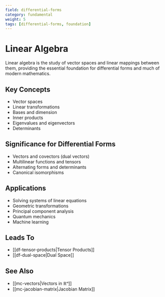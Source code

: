 ```yaml
---
field: differential-forms
category: fundamental
weight: 5
tags: [differential-forms, foundation]
---
```


# Linear Algebra

Linear algebra is the study of vector spaces and linear mappings between them, providing the essential foundation for differential forms and much of modern mathematics.

## Key Concepts
- Vector spaces
- Linear transformations
- Bases and dimension
- Inner products
- Eigenvalues and eigenvectors
- Determinants

## Significance for Differential Forms
- Vectors and covectors (dual vectors)
- Multilinear functions and tensors
- Alternating forms and determinants
- Canonical isomorphisms

## Applications
- Solving systems of linear equations
- Geometric transformations
- Principal component analysis
- Quantum mechanics
- Machine learning

## Leads To
- [[df-tensor-products|Tensor Products]]
- [[df-dual-space|Dual Space]]

## See Also
- [[mc-vectors|Vectors in ℝⁿ]]
- [[mc-jacobian-matrix|Jacobian Matrix]]